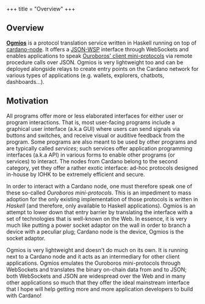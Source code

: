 +++
title = "Overview"
+++

## Overview

[**Ogmios**](https://github.com/KtorZ/cardano-ogmios) is a protocol translation service written in Haskell running on top of [cardano-node](https://github.com/input-output-hk/cardano-node/). It offers a [JSON-WSP](https://en.wikipedia.org/wiki/JSON-WSP) interface through WebSockets and enables applications to speak [Ouroboros' client mini-protocols](https://hydra.iohk.io/build/1070091/download/1/network.pdf#chapter.3) via remote procedure calls over JSON. Ogmios is very lightweight too and can be deployed alongside relays to create entry points on the Cardano network for various types of applications (e.g. wallets, explorers, chatbots, dashboards...).

## Motivation

All programs offer more or less elaborated interfaces for either user or program interactions. That is, most user-facing programs include a graphical user interface (a.k.a GUI) where users can send signals via buttons and switches, and receive visual or auditive feedback from the program. Some programs are also meant to be used by other programs and are typically called _services_; such services offer application programming interfaces (a.k.a API) in various forms to enable other programs (or services) to interact. The nodes from Cardano belong to the second category, yet they offer a rather exotic interface: ad-hoc protocols designed in-house by IOHK to be extremely efficient and secure. 

In order to interact with a Cardano node, one must therefore speak one of these so-called _Ouroboros mini-protocols_. This is an impediment to mass adoption for the only existing implementation of those protocols is written in _Haskell_ (and therefore, only available to Haskell applications). Ogmios is an attempt to lower down that entry barrier by translating the interface with a set of technologies that is well-known on the Web. In essence, it is very much like putting a power socket adaptor on the wall in order to branch a device with a peculiar plug; Cardano node is the device, Ogmios is the socket adaptor. 

Ogmios is very lightweight and doesn't do much on its own. It is running next to a Cardano node and it acts as an intermediary for other client applications. Ogmios emulates the Ouroboros mini-protocols through WebSockets and translates the binary on-chain data from and to JSON; both WebSockets and JSON are widespread over the Web and in many other applications so much that they offer the ideal mainstream interface that I hope will help getting more and more application developers to build with Cardano!
